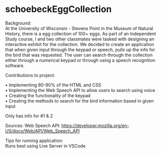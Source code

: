 # schoebeckEggCollection

Background:<br>
  At the University of Wisconsin - Stevens Point in the Museum of Natural History, there is a egg collection of 100+ eggs. As part of an 
  Independent Study course, I and two other classmates were tasked with designing an interactive exhibit for the collection. We decided to   create an application that when given input through the keypad or speech, pulls up the info for the bird that was requested. The user can   search through the collection either through a numerical keypad or through using a speech recognition software. 

Contributions to project:

  •	Implementing 80-90% of the HTML and CSS<br>
  •	Implementing the Web Speech API to allow users to search using voice<br>
  •	Creating the functionality of the keypad<br>
  •	Creating the methods to search for the bird information based in given input<br>

Only has info for #1 & 2
  
  
Sources:
  Web Speech API: https://developer.mozilla.org/en-US/docs/Web/API/Web_Speech_API
  
Tips for running application:<br>
  Runs best using Live Server in VSCode
